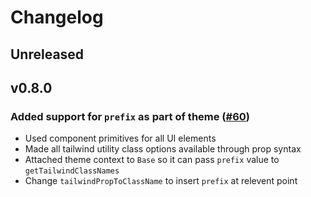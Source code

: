 # Changelog

## Unreleased

## v0.8.0

### Added support for `prefix` as part of theme ([#60](https://github.com/emortlock/tailwind-react-ui/pull/60))

- Used component primitives for all UI elements
- Made all tailwind utility class options available through prop syntax
- Attached theme context to `Base` so it can pass `prefix` value to `getTailwindClassNames`
- Change `tailwindPropToClassName` to insert `prefix` at relevent point
